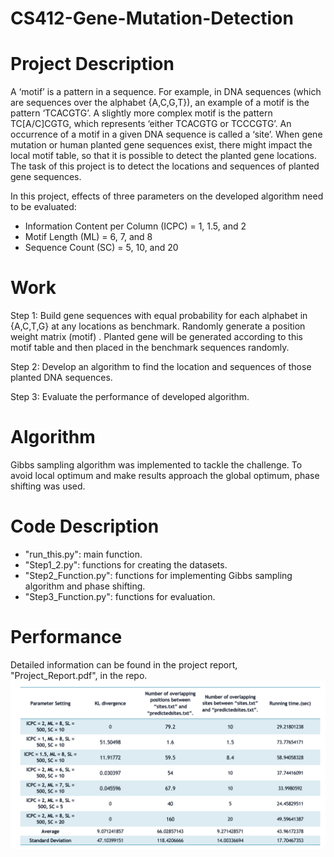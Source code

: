 # CS412-Gene-Mutation-Detection

# Project Description
A ‘motif’ is a pattern in a sequence. For example, in DNA sequences (which are sequences over the alphabet {A,C,G,T}), an example of a motif is the pattern ‘TCACGTG’. A slightly more complex motif is the pattern TC[A/C]CGTG, which represents ‘either TCACGTG or TCCCGTG’. An occurrence of a motif in a given DNA sequence is called a ‘site’. When gene mutation or human planted gene sequences exist, there might impact the local motif table, so that it is possible to detect the planted gene locations. The task of this project is to detect the locations and sequences of planted gene sequences.

In this project, effects of three parameters on the developed algorithm need to be evaluated:
- Information Content per Column (ICPC) = 1, 1.5, and 2
- Motif Length (ML) = 6, 7, and 8
- Sequence Count (SC) = 5, 10, and 20

# Work

Step 1: Build gene sequences with equal probability for each alphabet in {A,C,T,G} at any locations as benchmark. Randomly generate a position weight matrix (motif) . Planted gene will be generated according to this motif table and then placed in the benchmark sequences randomly.

Step 2: Develop an algorithm to find the location and sequences of those planted DNA sequences.

Step 3: Evaluate the performance of developed algorithm.

# Algorithm
Gibbs sampling algorithm was implemented to tackle the challenge. To avoid local optimum and make results approach the global optimum, phase shifting was used. 

# Code Description
- "run_this.py": main function.
- "Step1_2.py": functions for creating the datasets.
- "Step2_Function.py": functions for implementing Gibbs sampling algorithm and phase shifting.
- "Step3_Function.py": functions for evaluation.

# Performance
Detailed information can be found in the project report, "Project_Report.pdf", in the repo.
![alt text](https://github.com/Zhongyihhh/CS412-Gene-Mutation-Detection/blob/main/image/Screen%20Shot%202021-09-08%20at%2018.32.21.png)
